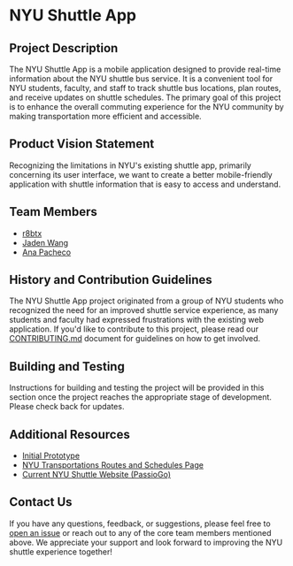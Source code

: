 # NYU Shuttle App

## Project Description

The NYU Shuttle App is a mobile application designed to provide real-time information about the NYU shuttle bus service. It is a convenient tool for NYU students, faculty, and staff to track shuttle bus locations, plan routes, and receive updates on shuttle schedules. The primary goal of this project is to enhance the overall commuting experience for the NYU community by making transportation more efficient and accessible.

## Product Vision Statement
Recognizing the limitations in NYU's existing shuttle app, primarily concerning its user interface, we want to create a better mobile-friendly application with shuttle information that is easy to access and understand. 

## Team Members
- [r8btx](https://www.github.com/r8btx) 
- [Jaden Wang](https://github.com/unfiltered-syrup)
- [Ana Pacheco](https://github.com/anaspacheco)

## History and Contribution Guidelines

The NYU Shuttle App project originated from a group of NYU students who recognized the need for an improved shuttle service experience, as many students and faculty had expressed frustrations with the existing web application. If you'd like to contribute to this project, please read our [CONTRIBUTING.md](CONTRIBUTING.md) document for guidelines on how to get involved.

## Building and Testing

Instructions for building and testing the project will be provided in this section once the project reaches the appropriate stage of development. Please check back for updates.

## Additional Resources

- [Initial Prototype](UX-DESIGN.md)
- [NYU Transportations Routes and Schedules Page](https://www.nyu.edu/life/travel-and-transportation/university-transportation/routes-and-schedules.html)
- [Current NYU Shuttle Website (PassioGo)](https://nyu.passiogo.com/)

## Contact Us

If you have any questions, feedback, or suggestions, please feel free to [open an issue](https://github.com/nyu-shuttle-app/issues) or reach out to any of the core team members mentioned above. We appreciate your support and look forward to improving the NYU shuttle experience together!







